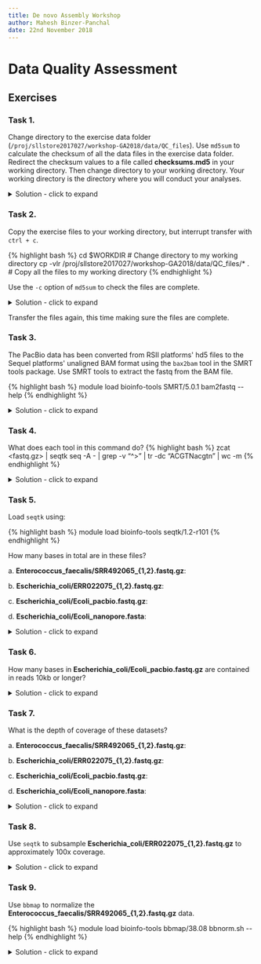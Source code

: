 ```yaml
---
title: De novo Assembly Workshop
author: Mahesh Binzer-Panchal
date: 22nd November 2018
---
```


# Data Quality Assessment

## Exercises

### Task 1.

Change directory to the exercise data folder (`/proj/sllstore2017027/workshop-GA2018/data/QC_files`). Use `md5sum` to calculate the checksum of all the data files in the exercise data folder. Redirect the checksum values to a file called **checksums.md5** in your working directory. Then change directory to your working directory. Your working directory is the directory where you will conduct your analyses.

<details>
<summary> Solution - click to expand </summary>
Simple solution:

{% highlight bash %}
# Change to exercise data directory
cd /proj/sllstore2017027/workshop-GA2018/data/QC_files
# Check contents of folder
ls -R
# Use the **relative** paths of the files with md5sum and redirect STDOUT to a file in your working directory
md5sum */* > "$WORKDIR/checksums.md5"
{% endhighlight %}

Advanced solution (this is a more generally applicable solution):

{% highlight bash %}
cd /proj/sllstore2017027/workshop-GA2018/data/QC_files
# Get the **relative** paths of the files and use md5sum. Redirect the output to a file and screen
find -type "f" -exec md5sum {} \; | tee $WORKDIR/checksums.md5 # redirected output
{% endhighlight %}

</details>

### Task 2.

Copy the exercise files to your working directory, but interrupt transfer with `ctrl + c`.

{% highlight bash %}
cd $WORKDIR # Change directory to my working directory
cp -vlr /proj/sllstore2017027/workshop-GA2018/data/QC_files/* . # Copy all the files to my working directory
{% endhighlight %}

Use the `-c` option of `md5sum` to check the files are complete.

<details>
<summary> Solution - click to expand </summary>

{% highlight bash %}
md5sum -c checksums.md5
{% endhighlight %}

</details>

Transfer the files again, this time making sure the files are complete.

### Task 3.

The PacBio data has been converted from RSII platforms' hd5 files to the Sequel platforms' unaligned BAM format using
the `bax2bam` tool in the SMRT tools package. Use SMRT tools to extract the fastq from the BAM file.

{% highlight bash %}
module load bioinfo-tools SMRT/5.0.1
bam2fastq --help
{% endhighlight %}

<details>
<summary> Solution - click to expand </summary>

Only the subreads BAM file needs to be given as an argument. The scraps file contains poor quality sequence and adapters.

{% highlight bash %}
module load SMRT/5.0.1
bam2fastq -o Ecoli_pacbio Ecoli_pb.subreads.bam
{% endhighlight %}

</details>

### Task 4.

What does each tool in this command do?
{% highlight bash %}
zcat <fastq.gz> | seqtk seq -A - | grep -v “^>” | tr -dc “ACGTNacgtn” | wc -m
{% endhighlight %}

<details>
<summary> Solution - click to expand </summary>

{% highlight bash %}
zcat <fastq.gz >     # concatenates compressed files to one output stream
seqtk seq -A -       # seqtk is a toolkit for manipulating sequence data. The -A converts input to fasta output.
grep -v "^>"         # grep searches for lines beginning (^) with the string > and excludes them (-v).
tr -dc "ACGTNacgtn"  # tr translates characters from one set to another. The -dc deletes characters not in the "ACGTNacgtn" set.
wc -m                # wc is the word count tool. wc -m counts characters.
{% endhighlight %}

</details>

### Task 5.

Load `seqtk` using:

{% highlight bash %}
module load bioinfo-tools seqtk/1.2-r101
{% endhighlight %}

How many bases in total are in these files?

  a. **Enterococcus_faecalis/SRR492065_{1,2}.fastq.gz**:

  b. **Escherichia_coli/ERR022075_{1,2}.fastq.gz**:

  c. **Escherichia_coli/Ecoli_pacbio.fastq.gz**:

  d. **Escherichia_coli/Ecoli_nanopore.fasta**:

<details>
<summary> Solution - click to expand </summary>
<div markdown="1">

**Enterococcus_faecalis/SRR492065_{1,2}.fastq.gz**

{% highlight bash %}
zcat Enterococcus_faecalis/SRR492065_{1,2}.fastq.gz | seqtk seq -A - | grep -v "^>" | tr -dc "ACGTNacgtn" | wc -m
{% endhighlight %}

1070871200 (nucleotides)

**Escherichia_coli/ERR022075_{1,2}.fastq.gz**

{% highlight bash %}
zcat Escherichia_coli/ERR022075_{1,2}.fastq.gz | seqtk seq -A - | grep -v "^>" | tr -dc "ACGTNacgtn" | wc -m
{% endhighlight %}

4589460200 (nucleotides)

**Escherichia_coli/Ecoli_pacbio.fastq.gz**

{% highlight bash %}
zcat Escherichia_coli/Ecoli_pacbio.fastq.gz | seqtk seq -A - | grep -v "^>" | tr -dc "ACGTNacgtn" | wc -m
{% endhighlight %}

748508361 (nucleotides)

**Escherichia_coli/Ecoli_nanopore.fasta**

{% highlight bash %}
grep -v "^>" Escherichia_coli/Ecoli_nanopore.fasta | tr -dc "ACGTNacgtn" | wc -m
{% endhighlight %}

410782292 (nucleotides)

</div>
</details>

### Task 6.

How many bases in **Escherichia_coli/Ecoli_pacbio.fastq.gz** are contained in reads 10kb or longer?

<details>
<summary> Solution - click to expand </summary>
<div markdown="1">

The `-L <int>` option in `seqtk` drops sequences smaller than `<int>` bases.

{% highlight bash %}
zcat Escherichia_coli/Ecoli_pacbio.fastq.gz | seqtk seq -A -L 10000 - | grep -v "^>" | tr -dc "ACGTNacgtn" | wc -m
{% endhighlight %}

510546352 (nucleotides)

</div>
</details>

### Task 7.

What is the depth of coverage of these datasets?

a. **Enterococcus_faecalis/SRR492065_{1,2}.fastq.gz**:

b. **Escherichia_coli/ERR022075_{1,2}.fastq.gz**:

c. **Escherichia_coli/Ecoli_pacbio.fastq.gz**:

d. **Escherichia_coli/Ecoli_nanopore.fasta**:

<details>
<summary> Solution - click to expand </summary>
<div markdown="1">

**Enterococcus_faecalis/SRR492065_{1,2}.fastq.gz**

Searching for the Enterococcus faecalis genome size gives and approximate value of 3.22 Mb.

{% highlight bash %}
echo "1070871200 / 3220000" | bc -l
{% endhighlight %}

Approximately 332x depth of coverage

**Escherichia_coli/ERR022075_{1,2}.fastq.gz**

Searching for the Escherichia coli genome size gives and approximate value of 4.6 Mb.

{% highlight bash %}
echo "4589460200 / 4600000" | bc -l
{% endhighlight %}

Approximately 998x depth of coverage.

**Escherichia_coli/Ecoli_pacbio.fastq.gz**

{% highlight bash %}
echo "748508361 / 4600000" | bc -l
{% endhighlight %}

Approximately 163x depth of coverage.

**Escherichia_coli/Ecoli_nanopore.fasta**

{% highlight bash %}
echo "410782292 / 4600000" | bc -l
{% endhighlight %}

Approximately 89x depth of coverage.

</div>
</details>

### Task 8.

Use `seqtk` to subsample **Escherichia_coli/ERR022075_{1,2}.fastq.gz** to approximately 100x coverage.

<details>
<summary> Solution - click to expand </summary>

Since we want approximately 10% of the reads, we use a value of 0.1 as the fraction of reads to sample.

{% highlight bash %}
seqtk sample -s100 Escherichia_coli/ERR022075_1.fastq.gz 0.1 > Escherichia_coli/ERR022075_100x_1.fastq.gz
seqtk sample -s100 Escherichia_coli/ERR022075_2.fastq.gz 0.1 > Escherichia_coli/ERR022075_100x_2.fastq.gz
{% endhighlight %}

</details>


### Task 9.

Use `bbmap` to normalize the **Enterococcus_faecalis/SRR492065_{1,2}.fastq.gz** data.

{% highlight bash %}
module load bioinfo-tools bbmap/38.08
bbnorm.sh --help
{% endhighlight %}

<details>
<summary> Solution - click to expand </summary>

As coverage is relatively high, we aim for a target coverage of 100x.

{% highlight bash %}
bbnorm.sh in=Enterococcus_faecalis/SRR492065_1.fastq.gz in2=Enterococcus_faecalis/SRR492065_2.fastq.gz \
 out=Enterococcus_faecalis/SRR492065_normalized_1.fastq.gz out2=Enterococcus_faecalis/SRR492065_normalized_2.fastq.gz \
 target=100 min=5
{% endhighlight %}

</details>

